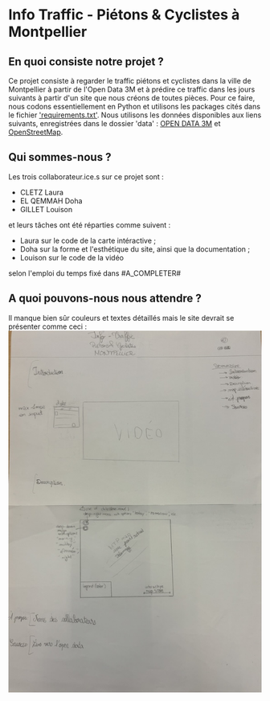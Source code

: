 # Info Traffic - Piétons & Cyclistes à Montpellier

## En quoi consiste notre projet ?

Ce projet consiste à regarder le traffic piétons et cyclistes dans la ville de Montpellier à partir de l'Open Data 3M et à prédire ce traffic dans les jours suivants à partir d'un site que nous créons de toutes pièces.
Pour ce faire, nous codons essentiellement en Python et utilisons les packages cités dans le fichier ['requirements.txt'](https://github.com/elqemmahdoha/TEAM_PROJECT/blob/main/requirements.txt).
Nous utilisons les données disponibles aux liens suivants, enregistrées dans le dossier 'data' :
[OPEN DATA 3M](https://data.montpellier3m.fr/dataset/comptages-velo-et-pieton-issus-des-compteurs-de-velo) et [OpenStreetMap](https://www.openstreetmap.org/#map=6/46.45/2.21).

## Qui sommes-nous ?

Les trois collaborateur.ice.s sur ce projet sont :
- CLETZ Laura  
- EL QEMMAH Doha 
- GILLET Louison

et leurs tâches ont été réparties comme suivent :
- Laura sur le code de la carte intéractive ; 
- Doha sur la forme et l'esthétique du site, ainsi que la documentation ;
- Louison sur le code de la vidéo

selon l'emploi du temps fixé dans #A_COMPLETER#

## A quoi pouvons-nous nous attendre ?

Il manque bien sûr couleurs et textes détaillés mais le site devrait se présenter comme ceci :
![Alt Text](https://github.com/elqemmahdoha/TEAM_PROJECT/blob/main/images/Photo_info_traffic_site.jpg)
